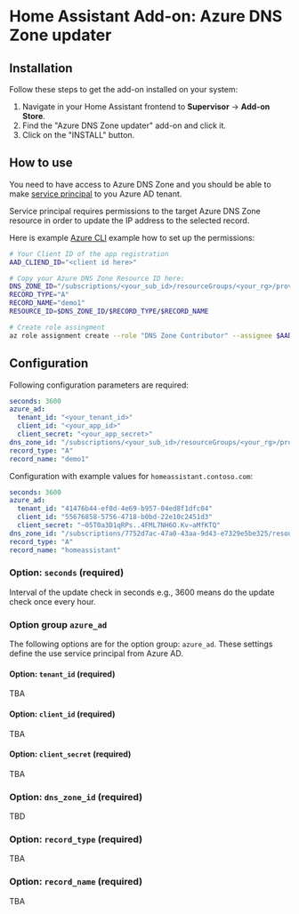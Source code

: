 # Home Assistant Add-on: Azure DNS Zone updater

## Installation

Follow these steps to get the add-on installed on your system:

1. Navigate in your Home Assistant frontend to **Supervisor** -> **Add-on Store**.
2. Find the "Azure DNS Zone updater" add-on and click it.
3. Click on the "INSTALL" button.

## How to use

You need to have access to Azure DNS Zone and you should be
able to make [service principal](https://docs.microsoft.com/en-us/azure/active-directory/develop/app-objects-and-service-principals) to you Azure AD tenant.

Service principal requires permissions to the target
Azure DNS Zone resource in order to update the IP address to the
selected record.

Here is example [Azure CLI](https://docs.microsoft.com/en-us/cli/azure/install-azure-cli) example how to set up the permissions:

```bash
# Your Client ID of the app registration
AAD_CLIEND_ID="<client id here>"

# Copy your Azure DNS Zone Resource ID here:
DNS_ZONE_ID="/subscriptions/<your_sub_id>/resourceGroups/<your_rg>/providers/Microsoft.Network/dnszones/<your_dns_zone>"
RECORD_TYPE="A"
RECORD_NAME="demo1"
RESOURCE_ID=$DNS_ZONE_ID/$RECORD_TYPE/$RECORD_NAME

# Create role assingment
az role assignment create --role "DNS Zone Contributor" --assignee $AAD_CLIEND_ID --scope $RESOURCE_ID
```

## Configuration

Following configuration parameters are required:

```yaml
seconds: 3600
azure_ad:
  tenant_id: "<your_tenant_id>"
  client_id: "<your_app_id>"
  client_secret: "<your_app_secret>"
dns_zone_id: "/subscriptions/<your_sub_id>/resourceGroups/<your_rg>/providers/Microsoft.Network/dnszones/<your_dns_zone>"
record_type: "A"
record_name: "demo1"
```

Configuration with example values for `homeassistant.contoso.com`:

```yaml
seconds: 3600
azure_ad:
  tenant_id: "41476b44-ef0d-4e69-b957-04ed8f1dfc04"
  client_id: "55676858-5756-4718-b0bd-22e10c2451d3"
  client_secret: "~05T0a3D1qRPs..4FML7NH6O.Kv~aMfKTQ"
dns_zone_id: "/subscriptions/7752d7ac-47a0-43aa-9d43-e7329e5be325/resourceGroups/rg-domain/providers/Microsoft.Network/dnszones/contoso.com"
record_type: "A"
record_name: "homeassistant"
```

### Option: `seconds` (required)

Interval of the update check in seconds e.g., 3600 means do the update check once every hour.

### Option group `azure_ad`

The following options are for the option group: `azure_ad`.
These settings define the use service principal from Azure AD.

#### Option: `tenant_id` (required)

TBA

#### Option: `client_id` (required)

TBA

#### Option: `client_secret` (required)

TBA

### Option: `dns_zone_id` (required)

TBD

### Option: `record_type` (required)

TBA

### Option: `record_name` (required)

TBA
